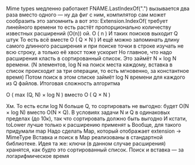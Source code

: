 Mime types медленно работакет
FNAME.LastIndexOf(".") вызывается два раза вместо одного — ну да фиг с ним, компилятор сам может сообразить это запомнить
а вот это: Extension.IndexOf(
требует линейного времени
то есть растёт пропорционально количеству известных расширений (O(n))
ой.
O ( n )
И таких поисков выходит Q штук
То есть всё вместе O ( Q × N )
И ещё можно запоминать длину самого длинного расширения и при поиске точки в строке изучать не всю строку, а только её хвост
тоже ускорит
Но главное, что надо расширения класть в сортированный список.
Это займёт N × log N времени. (N элементов, log N на поиск места каждому, вставка в список происходит за три операции, то есть мгновенно, за константное время)
Потом поиск в этом списке займёт log N времени для каждого из Q файлов. Итоговая сложность алгоритма 

O ( max (Q, N) × log N )
вместо O ( Q × N )

Хм. То есть если log N больше Q, то сортировать не выгодно: будет O(N × log N) вместо O(N × Q).
В условиях задачи N и Q в одинаковых пределах (до 10к), так что сортировать должно быть выгодно
И кстати, toLower лучше только к расширению применят
ь
Вообще, для такого придумали map
Надо сделать Map, который отображает extension → MimeType
Вставка и поиск в Map реализованы в стандартной библиотеке. Идея та же: ключи (в данном случае расширения) хранятся, как будто это сортированный список. Поиск и вставка — за логарифмическое время
